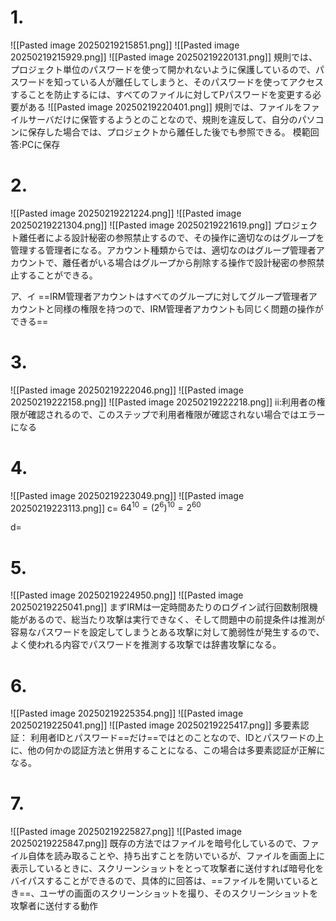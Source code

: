 # 1.
![[Pasted image 20250219215851.png]]
![[Pasted image 20250219215929.png]]
![[Pasted image 20250219220131.png]]
規則では、プロジェクト単位のパスワードを使って開かれないように保護しているので、パスワードを知っている人が離任してしまうと、そのパスワードを使ってアクセスすることを防止するには、すべてのファイルに対してPパスワードを変更する必要がある
![[Pasted image 20250219220401.png]]
規則では、ファイルをファイルサーバだけに保管するようとのことなので、規則を違反して、自分のパソコンに保存した場合では、プロジェクトから離任した後でも参照できる。
模範回答:PCに保存

# 2.
![[Pasted image 20250219221224.png]]
![[Pasted image 20250219221304.png]]
![[Pasted image 20250219221619.png]]
プロジェクト離任者による設計秘密の参照禁止するので、その操作に適切なのはグループを管理する管理者になる。アカウント種類からでは、適切なのはグループ管理者アカウントで、離任者がいる場合はグループから削除する操作で設計秘密の参照禁止することができる。

ア、イ
	==IRM管理者アカウントはすべてのグループに対してグループ管理者アカウントと同様の権限を持つので、IRM管理者アカウントも同じく問題の操作ができる==
	
# 3.
![[Pasted image 20250219222046.png]]
![[Pasted image 20250219222158.png]]
![[Pasted image 20250219222218.png]]
ii:利用者の権限が確認されるので、このステップで利用者権限が確認されない場合ではエラーになる

# 4.
![[Pasted image 20250219223049.png]]
![[Pasted image 20250219223113.png]]
c= $64^{10}=(2^{6})^{10}=2^{60}$

d= 

# 5.
![[Pasted image 20250219224950.png]]
![[Pasted image 20250219225041.png]]
まずIRMは一定時間あたりのログイン試行回数制限機能があるので、総当たり攻撃は実行できなく、そして問題中の前提条件は推測が容易なパスワードを設定してしまうとある攻撃に対して脆弱性が発生するので、よく使われる内容でパスワードを推測する攻撃では辞書攻撃になる。

# 6.
![[Pasted image 20250219225354.png]]
![[Pasted image 20250219225041.png]]
![[Pasted image 20250219225417.png]]
多要素認証：
利用者IDとパスワード==だけ==ではとのことなので、IDとパスワードの上に、他の何かの認証方法と併用することになる、この場合は多要素認証が正解になる。

# 7.
![[Pasted image 20250219225827.png]]
![[Pasted image 20250219225847.png]]
既存の方法ではファイルを暗号化しているので、ファイル自体を読み取ることや、持ち出すことを防いでいるが、ファイルを画面上に表示しているときに、スクリーンショットをとって攻撃者に送付すれば暗号化をバイパスすることができるので、具体的に回答は、==ファイルを開いているとき==、ユーザの画面のスクリーンショットを撮り、そのスクリーンショットを攻撃者に送付する動作